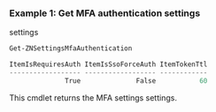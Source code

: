 ### Example 1: Get MFA authentication settings
 settings
```powershell
Get-ZNSettingsMfaAuthentication

ItemIsRequiresAuth ItemIsSsoForceAuth ItemTokenTtl
------------------ ------------------ ------------
              True              False           60
```

This cmdlet returns the MFA settings settings.
